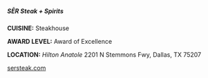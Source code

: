 ##### SĒR Steak + Spirits
**CUISINE:** Steakhouse

**AWARD LEVEL:** Award of Excellence

**LOCATION:** *Hilton Anatole*
2201 N Stemmons Fwy, Dallas, TX 75207

[sersteak.com](//sersteak.com)
